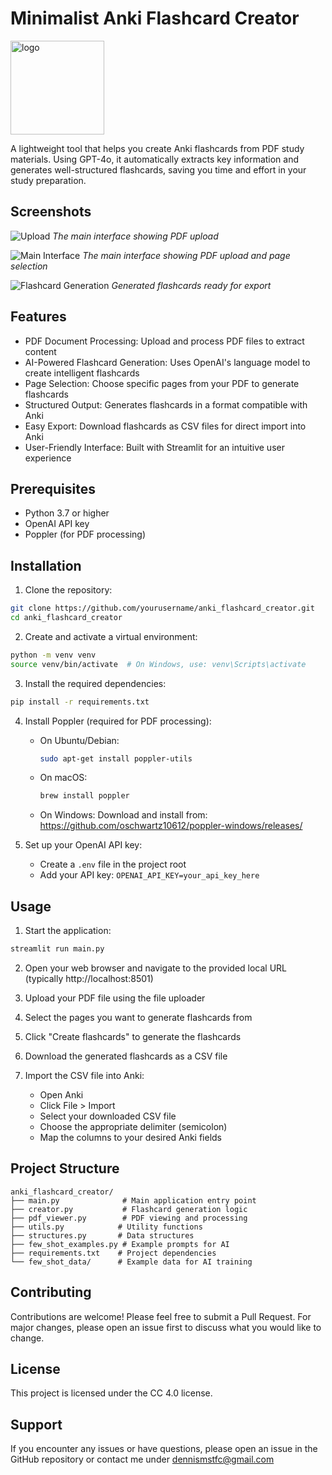 # Minimalist Anki Flashcard Creator

<img src="docs/logo.png" alt="logo" width="150"/>

A lightweight tool that helps you create Anki flashcards from PDF study materials. Using GPT-4o, it automatically extracts key information and generates well-structured flashcards, saving you time and effort in your study preparation.

## Screenshots
![Upload](docs/screenshots/start.png)
*The main interface showing PDF upload*

![Main Interface](docs/screenshots/selection.png)
*The main interface showing PDF upload and page selection*


![Flashcard Generation](docs/screenshots/results.png)
*Generated flashcards ready for export*

## Features

- PDF Document Processing: Upload and process PDF files to extract content
- AI-Powered Flashcard Generation: Uses OpenAI's language model to create intelligent flashcards
- Page Selection: Choose specific pages from your PDF to generate flashcards
- Structured Output: Generates flashcards in a format compatible with Anki
- Easy Export: Download flashcards as CSV files for direct import into Anki
- User-Friendly Interface: Built with Streamlit for an intuitive user experience

## Prerequisites

- Python 3.7 or higher
- OpenAI API key
- Poppler (for PDF processing)

## Installation

1. Clone the repository:
```bash
git clone https://github.com/yourusername/anki_flashcard_creator.git
cd anki_flashcard_creator
```

2. Create and activate a virtual environment:
```bash
python -m venv venv
source venv/bin/activate  # On Windows, use: venv\Scripts\activate
```

3. Install the required dependencies:
```bash
pip install -r requirements.txt
```

4. Install Poppler (required for PDF processing):
   - On Ubuntu/Debian:
     ```bash
     sudo apt-get install poppler-utils
     ```
   - On macOS:
     ```bash
     brew install poppler
     ```
   - On Windows:
     Download and install from: https://github.com/oschwartz10612/poppler-windows/releases/

5. Set up your OpenAI API key:
   - Create a `.env` file in the project root
   - Add your API key: `OPENAI_API_KEY=your_api_key_here`

## Usage

1. Start the application:
```bash
streamlit run main.py
```

2. Open your web browser and navigate to the provided local URL (typically http://localhost:8501)

3. Upload your PDF file using the file uploader

4. Select the pages you want to generate flashcards from

5. Click "Create flashcards" to generate the flashcards

6. Download the generated flashcards as a CSV file

7. Import the CSV file into Anki:
   - Open Anki
   - Click File > Import
   - Select your downloaded CSV file
   - Choose the appropriate delimiter (semicolon)
   - Map the columns to your desired Anki fields

## Project Structure

```
anki_flashcard_creator/
├── main.py              # Main application entry point
├── creator.py           # Flashcard generation logic
├── pdf_viewer.py        # PDF viewing and processing
├── utils.py            # Utility functions
├── structures.py       # Data structures
├── few_shot_examples.py # Example prompts for AI
├── requirements.txt    # Project dependencies
└── few_shot_data/      # Example data for AI training
```

## Contributing

Contributions are welcome! Please feel free to submit a Pull Request. For major changes, please open an issue first to discuss what you would like to change.

## License
This project is licensed under the CC 4.0 license.

## Support

If you encounter any issues or have questions, please open an issue in the GitHub repository or contact me under dennismstfc@gmail.com